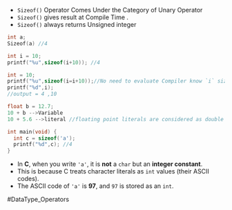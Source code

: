 - `Sizeof()` Operator Comes Under the Category of Unary Operator 
- `Sizeof()` gives result at Compile Time .
- `Sizeof()` always returns Unsigned integer
```C
int a;
Sizeof(a) //4
```

```C
int i = 10;
printf("%u",sizeof(i+10)); //4
```

```C
int = 10;
printf("%u",sizeof(i=i+10));//No need to evaluate Compiler know `i` size so its just return size of int.
printf("%d",i);
//output = 4 ,10
```

```C
float b = 12.7;
10 + b -->Variable
10 + 5.6 -->literal //floating point literals are considered as double
```

```C
int main(void) {
  int c = sizeof('a');
  printf("%d",c); //4 
}
```
- In **C**, when you write `'a'`, it is **not** a `char` but an **integer constant**.
- This is because C treats character literals as `int` values (their ASCII codes).
- The ASCII code of `'a'` is **97**, and `97` is stored as an `int`.

#DataType_Operators